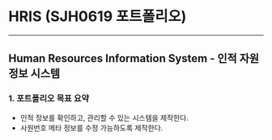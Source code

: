 # HRIS (SJH0619 포트폴리오)
***
## Human Resources Information System - 인적 자원 정보 시스템
### 1. 포트폴리오 목표 요약

- 인적 정보를 확인하고, 관리할 수 있는 시스템을 제작한다.
- 사원번호 메타 정보를 수정 가능하도록 제작한다.